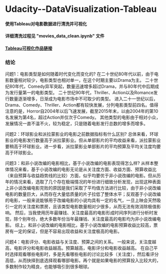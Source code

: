 # Udacity--DataVisualization-Tableau
#### 使用Tableau对电影数据进行清洗并可视化
#### 详细清洗过程见 "movies_data_clean.ipynb" 文件
#### [Tableau可视化作品链接](https://public.tableau.com/profile/.37707676#!/vizhome/P3_23/Q1)

### 结论

问题1：电影类型是如何随着时代变化而变化的?
在二十世纪80年代以前，由于电影数量相对较少，电影类型也相对单一，在这个时期主要以Drama为主。
二十世纪80年代，Comedy异军突起，数量迅速增多超过Drama，并与80年代中后期成为发行量第一的电影类型。
二十世纪90年代，Thriller、Action以及Romance发行数量逐渐增多，日渐成为电影市场中不可取少的类型。
进入二十一世纪以后，Drama、Comedy、Thriller、Action都有较快发展，分列电影类型前四名。值得注意的是，Horror自2004年以后飞速发展，截至2015年末，以由2004年的第10名发展为第4名，超过Action并仅次于Comedy。
其他类型的电影由于相对小众，发展情况一直不温不火，较为稳定，只是随着电影发行总数的增多而增多。


问题2：环球影业和派拉蒙影业的电影之前数据指标有什么区别?
总体来看，环球影业的电影发行数量高于派拉蒙影业。但从单部影片的平均收益来看，派拉蒙影业要稍高于环球影业。进一步看，派拉蒙影业单部影片的平均预算及平均关注度均要高于环球影业。


问题3：和非小说改编的电影相比，基于小说改编的电影表现得怎么样?
从样本整体情况来看，基于小说改编的电影无论是从关注度方面、收益方面、预算收益比（来自预算与收益趋势线的比较）方面，似乎均要优于非小说改编的电影。但从历年的情况来看，选取了几个存在极端情况的年份进行细致分析发现，出现这种表面上非小说改编电影完败的原因是我们采取了平均值方法进行比较，由于非小说改编电影的数量巨大，从而存在大量低质量的片子拉低了整体水平；反观基于小说改编的电影，一般来说能够用于改编电影的小说均具有一定的名气，一旦上映会天然吸引一定的关注度和票房，且该类型电影数量相对少很多，从而无法有效消除极值影响。
然后，当我使用历年最赚钱、关注度最高的电影形成时间序列进行分析时发现，除个别年份，绝大多数年份当年最赚钱、关注度最高的电影均为非小说改编电影。
综上，和非小说改编的电影相比，基于小说改编的电影预算收益比较高，票房有一定的保证，但是不容易出现收益和关注度极高的电影。


问题4：电影评分、电影收益与关注度、预算之间的关系。
一般来说，关注度越高，电影评分和电影收益越高。预算越高，电影评分和电影收益越高。
在自己平时选择观看哪些电影时，多是先看哪些电影的讨论比较多（关注度），然后看评分高低，从而抉择到底选择观看哪部电影。再个就是如果电影的预算投入比较大的，多数制作较为精良，也能够吸引到很多眼球。
